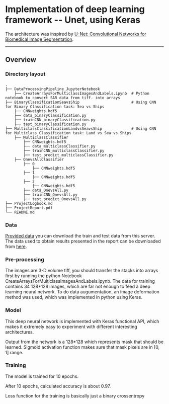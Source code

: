 # Implementation of deep learning framework -- Unet, using Keras

The architecture was inspired by [U-Net: Convolutional Networks for Biomedical Image Segmentation](https://arxiv.org/abs/1505.04597).

---

## Overview

### Directory layout

    .
    ├── DataProcessingPipeline_JupyterNotebook
        ├── CreateArraysForMulticlassImagesAndLabels.ipynb	# Python notebook to convert SAR data from tiff. into arrays
    ├── BinaryClassificationSeavsShip                   	# Using CNN for Binary Classification task: Sea vs Ships
        ├── CNNweights.hdf5
        ├── data_binaryClassification.py
        ├── trainCNN_binaryClassification.py
        ├── test_binaryClassification.py
    ├── MulticlassClassificationLandvsSeavsShip         	# Using CNN for Multiclass Classification task: Land vs Sea vs Ships
        ├── MulticlassClassifier
            ├── CNNweights.hdf5
            ├── data_multiclassClassifier.py
            ├── trainCNN_multiclassClassifier.py
            ├── test_predict_multiclassClassifier.py
        ├── OnevsAllClassifier
            ├── 0
                ├── CNNweights.hdf5
            ├── 1
                ├── CNNweights.hdf5
            ├── 2
                ├── CNNweights.hdf5
            ├── data_OnevsAll.py
            ├── trainCNN_OnevsAll.py
            ├── test_predict_OnevsAll.py
    ├── ProjectLogbook.md
    ├── ProjectReport.pdf
    └── README.md

### Data

[Provided data](https://scihub.copernicus.eu/) you can download the train and test data from this server.
The data used to obtain results presented in the report can be downloaded from [here](https://drive.google.com/drive/folders/1Hnb5jOfElWn-_n-lbNPs_TK8w3VOUu9L?usp=sharing).

### Pre-processing

The images are 3-D volume tiff, you should transfer the stacks into arrays first by running the python Notebook CreateArraysForMulticlassImagesAndLabels.ipynb.
The data for training contains 34 128*128 images, which are far not enough to feed a deep learning neural network.
To do data augumentation, an image deformation method was used, which was implemented in python using Keras.

### Model

This deep neural network is implemented with Keras functional API, which makes it extremely easy to experiment with different interesting architectures.

Output from the network is a 128*128 which represents mask that should be learned. Sigmoid activation function
makes sure that mask pixels are in \[0, 1\] range.

### Training

The model is trained for 10 epochs.

After 10 epochs, calculated accuracy is about 0.97.

Loss function for the training is basically just a binary crossentropy

